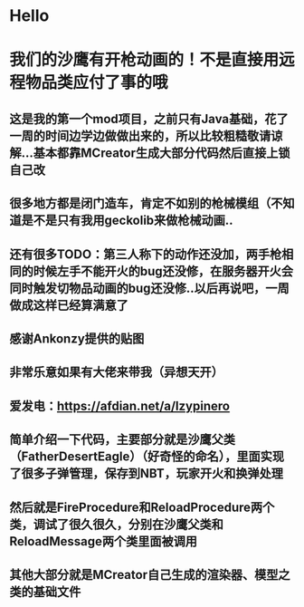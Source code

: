# Hello
# 我们的沙鹰有开枪动画的！不是直接用远程物品类应付了事的哦
## 这是我的第一个mod项目，之前只有Java基础，花了一周的时间边学边做做出来的，所以比较粗糙敬请谅解...基本都靠MCreator生成大部分代码然后直接上锁自己改
## 很多地方都是闭门造车，肯定不如别的枪械模组（不知道是不是只有我用geckolib来做枪械动画..
## 还有很多TODO：第三人称下的动作还没加，两手枪相同的时候左手不能开火的bug还没修，在服务器开火会同时触发切物品动画的bug还没修..以后再说吧，一周做成这样已经算满意了
## 感谢Ankonzy提供的贴图
## 非常乐意如果有大佬来带我（异想天开）
## 爱发电：https://afdian.net/a/lzypinero
## 简单介绍一下代码，主要部分就是沙鹰父类（FatherDesertEagle）（好奇怪的命名），里面实现了很多子弹管理，保存到NBT，玩家开火和换弹处理
## 然后就是FireProcedure和ReloadProcedure两个类，调试了很久很久，分别在沙鹰父类和ReloadMessage两个类里面被调用
## 其他大部分就是MCreator自己生成的渲染器、模型之类的基础文件